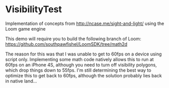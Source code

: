 VisibilityTest
==============

Implementation of concepts from http://ncase.me/sight-and-light/ using the Loom game engine

This demo will require you to build the following branch of Loom: https://github.com/southpawfishel/LoomSDK/tree/math2d

The reason for this was that I was unable to get to 60fps on a device using script only. Implementing some math code natively allows this to run at 60fps on an iPhone 4S, although you need to turn off visibility polygons, which drop things down to 55fps. I'm still determining the best way to optimize this to get back to 60fps, although the solution probably lies back in native land...
